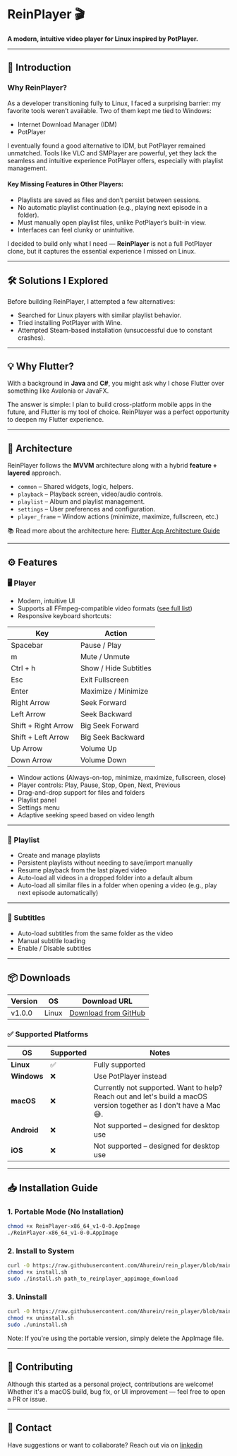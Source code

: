 # ReinPlayer 🎬

**A modern, intuitive video player for Linux inspired by PotPlayer.**

---

## 🚀 Introduction

### Why ReinPlayer?

As a developer transitioning fully to Linux, I faced a surprising barrier: my favorite tools weren’t available. Two of them kept me tied to Windows:

- Internet Download Manager (IDM)
- PotPlayer

I eventually found a good alternative to IDM, but PotPlayer remained unmatched. Tools like VLC and SMPlayer are powerful, yet they lack the seamless and intuitive experience PotPlayer offers, especially with playlist management.

#### Key Missing Features in Other Players:

- Playlists are saved as files and don’t persist between sessions.
- No automatic playlist continuation (e.g., playing next episode in a folder).
- Must manually open playlist files, unlike PotPlayer’s built-in view.
- Interfaces can feel clunky or unintuitive.
  
I decided to build only what I need — **ReinPlayer** is not a full PotPlayer clone, but it captures the essential experience I missed on Linux.

---

## 🛠️ Solutions I Explored

Before building ReinPlayer, I attempted a few alternatives:

- Searched for Linux players with similar playlist behavior.
- Tried installing PotPlayer with Wine.
- Attempted Steam-based installation (unsuccessful due to constant crashes).

---

## 💡 Why Flutter?

With a background in **Java** and **C#**, you might ask why I chose Flutter over something like Avalonia or JavaFX.

The answer is simple: I plan to build cross-platform mobile apps in the future, and Flutter is my tool of choice. ReinPlayer was a perfect opportunity to deepen my Flutter experience.

---

## 🧩 Architecture

ReinPlayer follows the **MVVM** architecture along with a hybrid **feature + layered** approach.

- `common` – Shared widgets, logic, helpers.
- `playback` – Playback screen, video/audio controls.
- `playlist` – Album and playlist management.
- `settings` – User preferences and configuration.
- `player_frame` – Window actions (minimize, maximize, fullscreen, etc.)

📚 Read more about the architecture here: [Flutter App Architecture Guide](https://docs.flutter.dev/app-architecture/guide)

---

## ⚙️ Features

### 🖥️ Player

- Modern, intuitive UI
- Supports all FFmpeg-compatible video formats ([see full list](https://www.ffmpeg.org/general.html#Video-Codecs))
- Responsive keyboard shortcuts:

| Key                 | Action                  |
| ------------------- | ----------------------- |
| Spacebar            | Pause / Play            |
| m                   | Mute / Unmute           |
| Ctrl + h            | Show / Hide Subtitles   |
| Esc                 | Exit Fullscreen         |
| Enter               | Maximize / Minimize     |
| Right Arrow         | Seek Forward            |
| Left Arrow          | Seek Backward           |
| Shift + Right Arrow | Big Seek Forward        |
| Shift + Left Arrow  | Big Seek Backward       |
| Up Arrow            | Volume Up               |
| Down Arrow          | Volume Down             |

- Window actions (Always-on-top, minimize, maximize, fullscreen, close)
- Player controls: Play, Pause, Stop, Open, Next, Previous
- Drag-and-drop support for files and folders
- Playlist panel
- Settings menu
- Adaptive seeking speed based on video length

---

### 🎵 Playlist

- Create and manage playlists
- Persistent playlists without needing to save/import manually
- Resume playback from the last played video
- Auto-load all videos in a dropped folder into a default album
- Auto-load all similar files in a folder when opening a video (e.g., play next episode automatically)

---

### 💬 Subtitles

- Auto-load subtitles from the same folder as the video
- Manual subtitle loading
- Enable / Disable subtitles

---

## 📦 Downloads

| Version | OS    | Download URL                                                                 |
| ------- | ----- | ---------------------------------------------------------------------------- |
| v1.0.0  | Linux | [Download from GitHub](https://github.com/Ahurein/rein_player/tree/main/assets) |

### ✅ Supported Platforms

| OS           | Supported | Notes                                                                                      |
| ------------ | --------- | ------------------------------------------------------------------------------------------ |
| **Linux**    | ✅         | Fully supported                                                                            |
| **Windows**  | ❌         | Use PotPlayer instead                                                                      |
| **macOS**    | ❌         | Currently not supported. Want to help? Reach out and let's build a macOS version together as I don't have a Mac 😅.|
| **Android**  | ❌         | Not supported – designed for desktop use                                                  |
| **iOS**      | ❌         | Not supported – designed for desktop use                                                  |

---

## 📥 Installation Guide

### 1. Portable Mode (No Installation)

```bash
chmod +x ReinPlayer-x86_64_v1-0-0.AppImage
./ReinPlayer-x86_64_v1-0-0.AppImage
```

### 2. Install to System

```bash
curl -O https://raw.githubusercontent.com/Ahurein/rein_player/blob/main/install.sh
chmod +x install.sh
sudo ./install.sh path_to_reinplayer_appimage_download

```

### 3. Uninstall
```sh
curl -O https://raw.githubusercontent.com/Ahurein/rein_player/blob/main/uninstall.sh
chmod +x uninstall.sh
sudo ./uninstall.sh
```
Note: If you're using the portable version, simply delete the AppImage file.


---

## 🤝 Contributing

Although this started as a personal project, contributions are welcome! Whether it's a macOS build, bug fix, or UI improvement — feel free to open a PR or issue.

---

## 📧 Contact

Have suggestions or want to collaborate? Reach out via on [linkedin](https://www.linkedin.com/in/ebenezer-ahurein/)